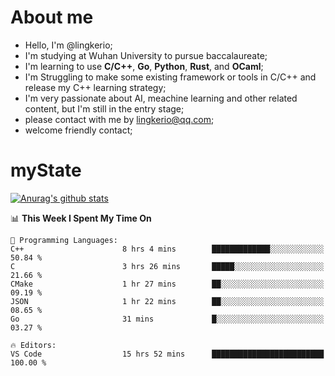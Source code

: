 # About me

- Hello, I'm @lingkerio; 
- I'm studying at Wuhan University to pursue baccalaureate;
- I'm learning to use **C/C++**, **Go**, **Python**, **Rust**, and **OCaml**;
- I'm Struggling to make some existing framework or tools in C/C++ and release my C++ learning strategy;
- I'm very passionate about AI, meachine learning and other related content, but I'm still in the entry stage;
- please contact with me by lingkerio@qq.com;
- welcome friendly contact;


# myState
[![Anurag's github stats](https://github-readme-stats.vercel.app/api?username=lingkerio&count_private=true&show_icons=true&theme=radical "![Anurag's github stats")](https://github.com/anuraghazra/github-readme-stats)

<!--[![Top Langs](https://github-readme-stats.vercel.app/api/top-langs/?username=lingkerio&layout=compact)](https://github.com/anuraghazra/github-readme-stats)-->

<!--START_SECTION:waka-->
📊 **This Week I Spent My Time On** 

```text
💬 Programming Languages: 
C++                      8 hrs 4 mins        █████████████░░░░░░░░░░░░   50.84 % 
C                        3 hrs 26 mins       █████░░░░░░░░░░░░░░░░░░░░   21.66 % 
CMake                    1 hr 27 mins        ██░░░░░░░░░░░░░░░░░░░░░░░   09.19 % 
JSON                     1 hr 22 mins        ██░░░░░░░░░░░░░░░░░░░░░░░   08.65 % 
Go                       31 mins             █░░░░░░░░░░░░░░░░░░░░░░░░   03.27 % 

🔥 Editors: 
VS Code                  15 hrs 52 mins      █████████████████████████   100.00 % 
```


<!--END_SECTION:waka-->

